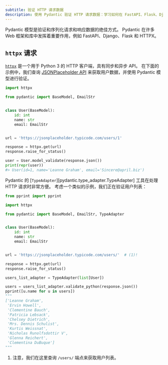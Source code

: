 ```yaml
---
subtitle: 验证 HTTP 请求数据
description: 使用 Pydantic 验证 HTTP 请求数据：学习如何在 FastAPI、Flask、Django 和 HTTPX 等 Web 框架中使用 Pydantic 模型验证请求和响应数据，包括完整的代码示例和实现方法。
---
```


Pydantic 模型是验证和序列化请求和响应数据的绝佳方式。
Pydantic 在许多 Web 框架和库中发挥着重要作用，例如 FastAPI、Django、Flask 和 HTTPX。

## `httpx` 请求

[`httpx`](https://www.python-httpx.org/) 是一个用于 Python 3 的 HTTP 客户端，具有同步和异步 API。
在下面的示例中，我们查询 [JSONPlaceholder API](https://jsonplaceholder.typicode.com/) 来获取用户数据，并使用 Pydantic 模型进行验证。

```python {test="skip"}
import httpx

from pydantic import BaseModel, EmailStr


class User(BaseModel):
    id: int
    name: str
    email: EmailStr


url = 'https://jsonplaceholder.typicode.com/users/1'

response = httpx.get(url)
response.raise_for_status()

user = User.model_validate(response.json())
print(repr(user))
#> User(id=1, name='Leanne Graham', email='Sincere@april.biz')
```

Pydantic 的 [`TypeAdapter`][pydantic.type_adapter.TypeAdapter] 工具在处理 HTTP 请求时非常方便。
考虑一个类似的示例，我们正在验证用户列表：

```python {test="skip"}
from pprint import pprint

import httpx

from pydantic import BaseModel, EmailStr, TypeAdapter


class User(BaseModel):
    id: int
    name: str
    email: EmailStr


url = 'https://jsonplaceholder.typicode.com/users/'  # (1)!

response = httpx.get(url)
response.raise_for_status()

users_list_adapter = TypeAdapter(list[User])

users = users_list_adapter.validate_python(response.json())
pprint([u.name for u in users])
"""
['Leanne Graham',
 'Ervin Howell',
 'Clementine Bauch',
 'Patricia Lebsack',
 'Chelsey Dietrich',
 'Mrs. Dennis Schulist',
 'Kurtis Weissnat',
 'Nicholas Runolfsdottir V',
 'Glenna Reichert',
 'Clementina DuBuque']
"""
```

1. 注意，我们在这里查询 `/users/` 端点来获取用户列表。

<!-- TODO: httpx, flask, Django rest framework, FastAPI -->